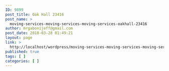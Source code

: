 ```yaml
---
ID: 9899
post_title: Oak Hall 23416
post_name: >
  moving-services-moving-services-moving-services-oakhall-23416
author: mrgabonijeff@gmail.com
post_date: 2018-03-28 01:49:21
layout: page
link: >
  http://localhost/wordpress/moving-services-moving-services-moving-services-oakhall-23416/
published: true
tags: [ ]
categories: [ ]
---
```

